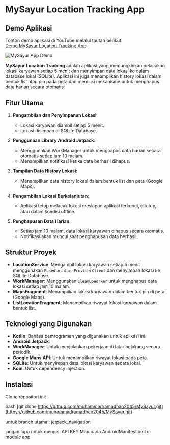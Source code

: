 # MySayur Location Tracking App

## Demo Aplikasi
Tonton demo aplikasi di YouTube melalui tautan berikut:  
[Demo MySayur Location Tracking App](https://youtu.be/57L6LeTfJpM)

![MySayur App Demo](https://cdn.imgpile.com/f/3dW6RTY_xl.png)

**MySayur Location Tracking** adalah aplikasi yang memungkinkan pelacakan lokasi karyawan setiap 5
menit dan menyimpan data lokasi ke dalam database lokal (SQLite). Aplikasi ini juga menampilkan
history lokasi dalam bentuk list atau pin pada peta dan memiliki mekanisme untuk menghapus data
harian secara otomatis.

## Fitur Utama

1. **Pengambilan dan Penyimpanan Lokasi**:
    - Lokasi karyawan diambil setiap 5 menit.
    - Lokasi disimpan di SQLite Database.

2. **Penggunaan Library Android Jetpack**:
    - Menggunakan WorkManager untuk menghapus data harian secara otomatis setiap jam 10 malam.
    - Menampilkan notifikasi ketika data berhasil dihapus.

3. **Tampilan Data History Lokasi**:
    - Menampilkan data history lokasi dalam bentuk list dan peta (Google Maps).

4. **Pengambilan Lokasi Berkelanjutan**:
    - Aplikasi tetap melacak lokasi meskipun aplikasi terkunci, ditutup, atau dalam kondisi offline.

5. **Penghapusan Data Harian**:
    - Setiap jam 10 malam, data lokasi karyawan dihapus secara otomatis.
    - Notifikasi akan muncul saat penghapusan data berhasil.

## Struktur Proyek

- **LocationService**: Mengambil lokasi karyawan setiap 5 menit
  menggunakan `FusedLocationProviderClient` dan menyimpan lokasi ke SQLite Database.
- **WorkManager**: Menggunakan `CleanUpWorker` untuk menghapus data lokasi setiap jam 10 malam.
- **MapsFragment**: Menampilkan lokasi karyawan dalam bentuk pin di peta (Google Maps).
- **ListLocationFragment**: Menampilkan riwayat lokasi karyawan dalam bentuk list.

## Teknologi yang Digunakan

- **Kotlin**: Bahasa pemrograman yang digunakan untuk aplikasi ini.
- **Android Jetpack**:
- **WorkManager**: Untuk menjalankan pekerjaan di latar belakang secara periodik.
- **Google Maps API**: Untuk menampilkan riwayat lokasi pada peta.
- **SQLite**: Untuk menyimpan data lokasi karyawan secara lokal.
- **Koin**: Untuk dependency injection.

## Instalasi

Clone repositori ini:

bash
[git clone https://github.com/muhammadramadhan2045/MySayur.git](https://github.com/muhammadramadhan2045/MySayur.git)

untuk branch utama : jetpack_navigation

jangan lupa untuk mengisi API KEY Map pada AndroidManifest.xml di module app

